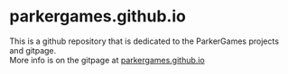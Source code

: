 # parkergames.github.io
This is a github repository that is dedicated to the ParkerGames projects and gitpage.<br>
More info is on the gitpage at <a href="https://parkergames.github.io">parkergames.github.io</a>
